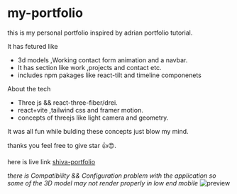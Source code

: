 # my-portfolio
this is my personal portfolio inspired by adrian portfolio tutorial.

It has fetured like 
* 3d models ,Working contact form animation and a navbar.
* It has section like work ,projects and contact etc.
* includes npm pakages like react-tilt and timeline componenets

About the tech
* Three js && react-three-fiber/drei.
* react+vite ,tailwind css and framer motion.
* concepts of threejs like light camera and geometry.

It was all fun while bulding these concepts just blow my mind.

thanks you feel free to give star 👍😍.

here is live link [shiva-portfolio](https://moonlit-sunburst-ce80eb.netlify.app/)

*there is Compatibility && Configuration problem with the application so some of the 3D model may not render properly in low end mobile*
![preview](https://res.cloudinary.com/dnfzwjyfx/image/upload/v1681365328/portfolio_pic_oq0hgr.png)
